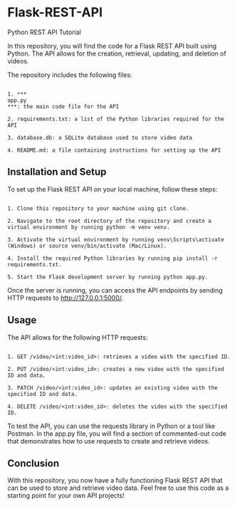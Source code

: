 # Flask-REST-API
Python REST API Tutorial 

In this repository, you will find the code for a Flask REST API built using Python. 
The API allows for the creation, retrieval, updating, and deletion of videos.

The repository includes the following files:

```

1. ***
app.py
***: the main code file for the API

2. requirements.txt: a list of the Python libraries required for the API

3. database.db: a SQLite database used to store video data

4. README.md: a file containing instructions for setting up the API

```

## Installation and Setup

To set up the Flask REST API on your local machine, follow these steps:

```

1. Clone this repository to your machine using git clone.

2. Navigate to the root directory of the repository and create a virtual environment by running python -m venv venv.

3. Activate the virtual environment by running venv\Scripts\activate (Windows) or source venv/bin/activate (Mac/Linux).

4. Install the required Python libraries by running pip install -r requirements.txt.

5. Start the Flask development server by running python app.py.

```

Once the server is running, you can access the API endpoints by sending HTTP requests to http://127.0.0.1:5000/.

## Usage

The API allows for the following HTTP requests:

```

1. GET /video/<int:video_id>: retrieves a video with the specified ID.

2. PUT /video/<int:video_id>: creates a new video with the specified ID and data.

3. PATCH /video/<int:video_id>: updates an existing video with the specified ID and data.

4. DELETE /video/<int:video_id>: deletes the video with the specified ID.

```

To test the API, you can use the requests library in Python or a tool like Postman.
In the app.py file, you will find a section of commented-out code that demonstrates how to use requests to create and retrieve videos.

## Conclusion

With this repository, you now have a fully functioning Flask REST API that can be used to store and retrieve video data.
Feel free to use this code as a starting point for your own API projects!
